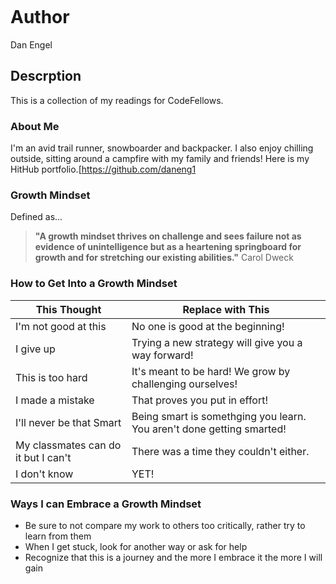 ![]()

# Author
Dan Engel

## Descrption
This is a collection of my readings for CodeFellows.

### About Me
I'm an avid trail runner, snowboarder and backpacker. I also enjoy chilling outside, sitting around a campfire with my family and friends!
Here is my HitHub portfolio.[https://github.com/daneng1

### Growth Mindset

Defined as...
> **"A growth mindset thrives on challenge and sees failure not as evidence of unintelligence but as a heartening springboard for growth and for stretching our existing abilities."** Carol Dweck


### How to Get Into a Growth Mindset

|               This Thought          |       Replace with This |
|------------------------------------ | ------------------------------|
| I'm not good at this                | No one is good at the beginning! |
| I give up                           | Trying a new strategy will give you a way forward! |
| This is too hard                    | It's meant to be hard! We grow by challenging ourselves! |
| I made a mistake                    | That proves you put in effort! |
| I'll never be that Smart            | Being smart is somethging you learn. You aren't done getting smarted! |
| My classmates can do it but I can't | There was a time they couldn't either. |
| I don't know                        | YET! |

### Ways I can Embrace a Growth Mindset

* Be sure to not compare my work to others too critically, rather try to learn from them
* When I get stuck, look for another way or ask for help
* Recognize that this is a journey and the more I embrace it the more I will gain





